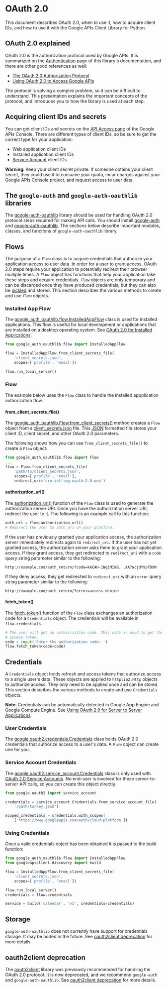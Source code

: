 # OAuth 2.0

This document describes OAuth 2.0, when to use it, how to acquire client IDs, and how to use it with the Google APIs Client Library for Python.

## OAuth 2.0 explained

OAuth 2.0 is the authorization protocol used by Google APIs. It is summarized on the [Authentication](auth.md) page of this library's documentation, and there are other good references as well:

*   [The OAuth 2.0 Authorization Protocol](https://tools.ietf.org/html/rfc6749)
*   [Using OAuth 2.0 to Access Google APIs](https://developers.google.com/accounts/docs/OAuth2)

The protocol is solving a complex problem, so it can be difficult to understand. This presentation explains the important concepts of the protocol, and introduces you to how the library is used at each step.

## Acquiring client IDs and secrets

You can get client IDs and secrets on the [API Access pane](https://console.developers.google.com/apis/credentials) of the Google APIs Console. There are different types of client IDs, so be sure to get the correct type for your application:

*   Web application client IDs
*   Installed application client IDs
*   [Service Account](https://developers.google.com/accounts/docs/OAuth2ServiceAccount) client IDs

**Warning**: Keep your client secret private. If someone obtains your client secret, they could use it to consume your quota, incur charges against your Google APIs Console project, and request access to user data.

## The `google-auth` and `google-auth-oauthlib` libraries

The [google-auth-oauthlib](https://google-auth-oauthlib.readthedocs.io/en/latest/reference/modules.html) library should be used for handling OAuth 2.0 protocol steps required for making API calls. You should install [google-auth](https://pypi.org/project/google-auth) and [google-auth-oauthlib](https://pypi.org/project/google-auth-oauthlib). The sections below describe important modules, classes, and functions of `google-auth-oauthlib` library.

## Flows

The purpose of a `Flow` class is to acquire credentials that authorize your application access to user data. In order for a user to grant access, OAuth 2.0 steps require your application to potentially redirect their browser multiple times. A `Flow` object has functions that help your application take these steps and acquire credentials. `Flow` objects are only temporary and can be discarded once they have produced credentials, but they can also be [pickled](http://docs.python.org/library/pickle.html) and stored. This section describes the various methods to create and use `Flow` objects.

### Installed App Flow

The [google_auth_oauthlib.flow.InstalledAppFlow](https://google-auth-oauthlib.readthedocs.io/en/latest/reference/google_auth_oauthlib.flow.html#google_auth_oauthlib.flow.InstalledAppFlow) class is used for installed applications. This flow is useful for local development or applications that are installed on a desktop operating system. See [OAuth 2.0 for Installed Applications](oauth-installed.md).

```python
from google_auth_oauthlib.flow import InstalledAppFlow

flow = InstalledAppFlow.from_client_secrets_file(
    'client_secrets.json',
    scopes=['profile', 'email'])

flow.run_local_server()
```

### Flow

The example below uses the `Flow` class to handle the installed appplication authorization flow.

#### from_client_secrets_file()

The [google_auth_oauthlib.Flow.from_client_secrets()](https://google-auth-oauthlib.readthedocs.io/en/latest/reference/google_auth_oauthlib.flow.html#google_auth_oauthlib.flow.Flow.from_client_secrets_file) method creates a `Flow` object from a [client_secrets.json](client_secrets.md) file. This [JSON](http://www.json.org/) formatted file stores your client ID, client secret, and other OAuth 2.0 parameters.

The following shows how you can use `from_client_secrets_file()` to create a `Flow` object:

```python
from google_auth_oauthlib.flow import Flow
...
flow = Flow.from_client_secrets_file(
    'path/to/client_secrets.json',
    scopes=['profile', 'email'],
    redirect_uri='urn:ietf:wg:oauth:2.0:oob')
```                               

#### authorization_url()

The [authorization_url()](https://google-auth-oauthlib.readthedocs.io/en/latest/reference/google_auth_oauthlib.flow.html#google_auth_oauthlib.flow.InstalledAppFlow.authorization_url) function of the `Flow` class is used to generate the authorization server URI. Once you have the authorization server URI, redirect the user to it. The following is an example call to this function:

```python
auth_uri = flow.authorization_url()
# Redirect the user to auth_uri on your platform.
```

If the user has previously granted your application access, the authorization server immediately redirects again to `redirect_uri`. If the user has not yet granted access, the authorization server asks them to grant your application access. If they grant access, they get redirected to `redirect_uri` with a `code` query string parameter similar to the following:

`http://example.com/auth_return/?code=kACAH-1Ng1MImB...AA7acjdY9pTD9M`

If they deny access, they get redirected to `redirect_uri` with an `error` query string parameter similar to the following:

`http://example.com/auth_return/?error=access_denied`

#### fetch_token()

The [fetch_token()](https://google-auth-oauthlib.readthedocs.io/en/latest/reference/google_auth_oauthlib.flow.html#google_auth_oauthlib.flow.InstalledAppFlow.fetch_token) function of the `Flow` class exchanges an authorization code for a `Credentials` object. The credentials will be available in `flow.credentials`.

```python
# The user will get an authorization code. This code is used to get the
# access token.
code = input('Enter the authorization code: ')
flow.fetch_token(code=code)
```


## Credentials

A `Credentials` object holds refresh and access tokens that authorize access to a single user's data. These objects are applied to `httplib2.Http` objects to authorize access. They only need to be applied once and can be stored. This section describes the various methods to create and use `Credentials` objects.

**Note**: Credentials can be automatically detected in Google App Engine and Google Compute Engine. See [Using OAuth 2.0 for Server to Server Applications](oauth-server.md#examples).

### User Credentials

The [google.oauth2.credentials.Credentials](https://google-auth.readthedocs.io/en/latest/reference/google.oauth2.credentials.html#google.oauth2.credentials.Credentials) class holds OAuth 2.0 credentials that authorize access to a user's data. A `Flow` object can create one for you.

### Service Account Credentials

The [google.oauth2.service_account.Credentials](https://google-auth.readthedocs.io/en/latest/reference/google.oauth2.service_account.html#google.oauth2.service_account.Credentials) class is only used with [OAuth 2.0 Service Accounts](https://developers.google.com/accounts/docs/OAuth2ServiceAccount). No end-user is involved for these server-to-server API calls, so you can create this object directly.

```python
from google.oauth2 import service_account

credentials = service_account.Credentials.from_service_account_file(
    '/path/to/key.json')

scoped_credentials = credentials.with_scopes(
    ['https://www.googleapis.com/auth/cloud-platform'])
```

### Using Credentials

Once a valid credentials object has been obtained it is passed to the build function:

```python
from google_auth_oauthlib.flow import InstalledAppFlow
from googleapiclient.discovery import build

flow = InstalledAppFlow.from_client_secrets_file(
    'client_secrets.json',
    scopes=['profile', 'email'])

flow.run_local_server()
credentials = flow.credentials

service = build('calendar', 'v3', credentials=credentials)
```

## Storage

`google-auth-oauthlib` does not currently have support for credentials storage. It may be added in the future. See [oauth2client deprecation](https://google-auth.readthedocs.io/en/latest/oauth2client-deprecation.html#replacement) for more details.

## oauth2client deprecation

The [oauth2client](http://oauth2client.readthedocs.org/en/latest/index.html) library was previously recommended for handling the OAuth 2.0 protocol. It is now deprecated, and we recommend `google-auth` and `google-auth-oauthlib`. See [oauth2client deprecation](https://google-auth.readthedocs.io/en/latest/oauth2client-deprecation.html) for more details.